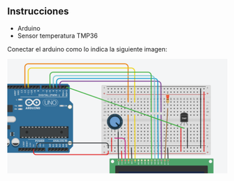 ## Instrucciones

 - Arduino
 - Sensor temperatura TMP36

Conectar el arduino como lo indica la siguiente imagen:

![Conexion de Arduino.](./img/Conexion.png)
